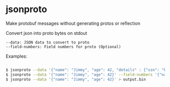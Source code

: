 # jsonproto
Make protobuf messages without generating protos or reflection

Convert json into proto bytes on stdout

```
--data: JSON data to convert to proto
--field-numbers: Field numbers for proto (Optional)
```

Examples:
```bash

$ jsonproto --data '{"name": "Jimmy", "age": 42, "details" : {"ssn": "blah"}}' --field-numbers '{"name": 1, "age": 2, "details.ssn": 5}' > output.bin
$ jsonproto --data '{"name": "Jimmy", "age": 42}' --field-numbers '{"name": 1, "age": 2}' > output.bin
$ jsonproto --data '{"name": "Jimmy", "age": 42}' > output.bin
```
